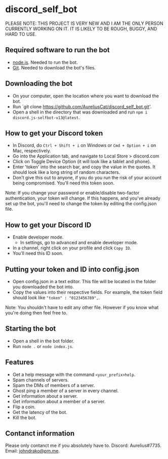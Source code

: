 # discord_self_bot

PLEASE NOTE: THIS PROJECT IS VERY NEW AND I AM THE ONLY PERSON CURRENTLY WORKING ON IT. IT IS LIKELY TO BE ROUGH, BUGGY, AND HARD TO USE.

## Required software to run the bot ##
  * [node.js](https://nodejs.org/en/download/). Needed to run the bot.
  * [Git](https://git-scm.com/downloads). Needed to download the bot's files.

## Downloading the bot ##
  * On your computer, open the location where you want to download the bot.
  * Run `git clone https://github.com/AureliusCat/discord_self_bot.git'.
  * Open a shell in the directory that was downloaded and run `npm i discord.js-selfbot-v13@latest`.
 
## How to get your Discord token ##
  * In Discord, do `Ctrl + Shift + i` on Windows or `Cmd + Option + i` on Mac, respectively.
  * Go into the Application tab, and navigate to Local Store > discord.com
  * Click on Toggle Device Option (it will look like a tablet and phone).
  * Enter 'token' into the search bar, and copy the value in the quotes. It should look like a long string of random characters.
  * Don't give this out to anyone, if you do you run the risk of your account being compromised. You'll need this token soon.

Note: If you change your password or enable/disable two-factor authentication, your token will change. If this happens, and you've already set up the bot, you'll need to change the token by editing the config.json file.
 
## How to get your Discord ID ##
  * Enable developer mode.
    * In settings, go to advanced and enable developer mode.
  * In a channel, right click on your profile and click `Copy ID`.
  * You'll need this ID soon.

## Putting your token and ID into config.json ##
  * Open config.json in a text editor. This file will be located in the folder you downloaded the bot into.
  * Copy the values into their respective fields. For example, the token field should look like `"token" : "0123456789",`.

Note: You shouldn't have to edit any other file. However if you know what you're doing then feel free to.

## Starting the bot ##
  * Open a shell in the bot folder.
  * Run `node .` or `node index.js`.

## Features ##
  * Get a help message with the command `<your_prefix>help`.
  * Spam channels of servers.
  * Spam the DMs of members of a server.
  * Ghost ping a member of a server in every channel.
  * Get information about a server.
  * Get information about a member of a server.
  * Flip a coin.
  * Get the latency of the bot.
  * Kill the bot.
  
## Contanct information ##
Please only contanct me if you absolutely have to.
Discord: Aurelius#7735.
Email: johndrako@pm.me.

